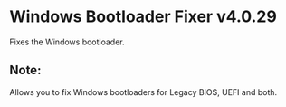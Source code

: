 # Windows Bootloader Fixer v4.0.29
Fixes the Windows bootloader.
## Note:
Allows you to fix Windows bootloaders for Legacy BIOS, UEFI and both.
